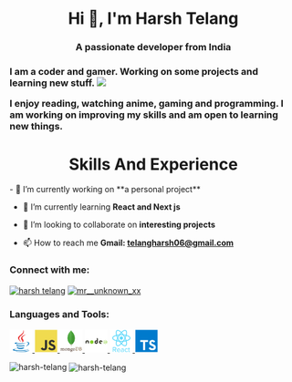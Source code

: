 <h1 align="center">Hi 👋, I'm Harsh Telang</h1>
<h3 align="center">A passionate developer from India</h3>

<h3> I am a coder and gamer. Working on some projects and learning new stuff.
<img src="https://www.google.com/url?sa=i&url=https%3A%2F%2Fgithub.com%2Frudrabarad%2FGifs&psig=AOvVaw00vAXyYEg_DZ8qpWjR6IAd&ust=1691755840619000&source=images&cd=vfe&opi=89978449&ved=0CA8QjhxqFwoTCJjXjfqH0oADFQAAAAAdAAAAABAD">

<p>I enjoy reading, watching anime, gaming and programming. I am working on improving my skills and am open to learning new things.</p>

<h1 align="center">Skills And Experience</h1>
- 🔭 I’m currently working on **a personal project**

- 🌱 I’m currently learning **React and Next js**

- 👯 I’m looking to collaborate on **interesting projects**

- 📫 How to reach me **Gmail: telangharsh06@gmail.com**

<h3 align="left">Connect with me:</h3>
<p align="left">
<a href="https://linkedin.com/in/harsh telang" target="blank"><img align="center" src="https://raw.githubusercontent.com/rahuldkjain/github-profile-readme-generator/master/src/images/icons/Social/linked-in-alt.svg" alt="harsh telang" height="30" width="40" /></a>
<a href="https://instagram.com/mr__unknown_xx" target="blank"><img align="center" src="https://raw.githubusercontent.com/rahuldkjain/github-profile-readme-generator/master/src/images/icons/Social/instagram.svg" alt="mr__unknown_xx" height="30" width="40" /></a>
</p>

<h3 align="left">Languages and Tools:</h3>
<p align="left"> <a href="https://www.java.com" target="_blank" rel="noreferrer"> <img src="https://raw.githubusercontent.com/devicons/devicon/master/icons/java/java-original.svg" alt="java" width="40" height="40"/> </a> <a href="https://developer.mozilla.org/en-US/docs/Web/JavaScript" target="_blank" rel="noreferrer"> <img src="https://raw.githubusercontent.com/devicons/devicon/master/icons/javascript/javascript-original.svg" alt="javascript" width="40" height="40"/> </a> <a href="https://www.mongodb.com/" target="_blank" rel="noreferrer"> <img src="https://raw.githubusercontent.com/devicons/devicon/master/icons/mongodb/mongodb-original-wordmark.svg" alt="mongodb" width="40" height="40"/> </a> <a href="https://nodejs.org" target="_blank" rel="noreferrer"> <img src="https://raw.githubusercontent.com/devicons/devicon/master/icons/nodejs/nodejs-original-wordmark.svg" alt="nodejs" width="40" height="40"/> </a> <a href="https://reactjs.org/" target="_blank" rel="noreferrer"> <img src="https://raw.githubusercontent.com/devicons/devicon/master/icons/react/react-original-wordmark.svg" alt="react" width="40" height="40"/> </a> <a href="https://www.typescriptlang.org/" target="_blank" rel="noreferrer"> <img src="https://raw.githubusercontent.com/devicons/devicon/master/icons/typescript/typescript-original.svg" alt="typescript" width="40" height="40"/> </a> </p>

<p><img align="left" src="https://github-readme-stats.vercel.app/api/top-langs?username=harsh-telang&show_icons=true&locale=en&layout=compact" alt="harsh-telang" /></p>

<p>&nbsp;<img align="center" src="https://github-readme-stats.vercel.app/api?username=harsh-telang&show_icons=true&locale=en" alt="harsh-telang" /></p>

<!--
**Harsh-Telang/Harsh-Telang** is a ✨ _special_ ✨ repository because its `README.md` (this file) appears on your GitHub profile.

Here are some ideas to get you started:

- 🔭 I’m currently working on ...
- 🌱 I’m currently learning ...
- 👯 I’m looking to collaborate on ...
- 🤔 I’m looking for help with ...
- 💬 Ask me about ...
- 📫 How to reach me: ...
- 😄 Pronouns: ...
- ⚡ Fun fact: ...
-->

